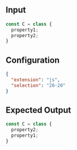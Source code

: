 
## Input
```javascript input
const C = class {
  property1;
  property2;
}
```

## Configuration
```json configuration
{
  "extension": "js",
  "selection": "20-20"
}
```

## Expected Output
```javascript expected output
const C = class {
  property2;
  property1;
}
```
